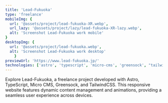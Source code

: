 ```yaml
---
title: 'Lead-Fukuoka'
type: 'freelance'
mobileImg: {
  url: '@assets/project/lead-fukuoka-XR.webp',
  url_lazy: '@assets/project/lazy/lead-fukuoka-XR-lazy.webp',
  alt: 'Screenshot Lead-Fukuoka work mobile'
}
desktopImg: {
  url: '@assets/project/lead-fukuoka.webp',
  alt: 'Screenshot Lead-Fukuoka work desktop'
	}
previewUrl: 'https://www.lead-fukuoka.jp/'
technologies: ['astro', 'typescript', 'micro-cms', 'greensock', "tailwindcss"]
---
```


Explore Lead-Fukuoka, a freelance project developed with Astro, TypeScript, Micro CMS, Greensock, and TailwindCSS. This responsive website features dynamic content management and animations, providing a seamless user experience across devices.
